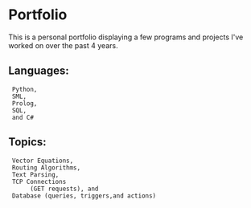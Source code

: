 # Portfolio
This is a personal portfolio displaying a few programs and projects I've worked on over the past 4 years.
## Languages:
     Python,
     SML,
     Prolog, 
     SQL,
     and C#

## Topics:
     Vector Equations, 
     Routing Algorithms, 
     Text Parsing,
     TCP Connections
          (GET requests), and 
     Database (queries, triggers,and actions)
     
     
